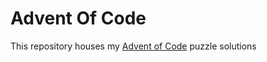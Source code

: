 <!--
 Copyright (C) 2020 Aayla Fetzer
 
 This file is part of AdventOfCode.
 
 AdventOfCode is free software: you can redistribute it and/or modify
 it under the terms of the GNU General Public License as published by
 the Free Software Foundation, either version 3 of the License, or
 (at your option) any later version.
 
 AdventOfCode is distributed in the hope that it will be useful,
 but WITHOUT ANY WARRANTY; without even the implied warranty of
 MERCHANTABILITY or FITNESS FOR A PARTICULAR PURPOSE.  See the
 GNU General Public License for more details.
 
 You should have received a copy of the GNU General Public License
 along with AdventOfCode.  If not, see <http://www.gnu.org/licenses/>.
-->

# Advent Of Code
This repository houses my [Advent of Code](https://adventofcode.com/) puzzle solutions